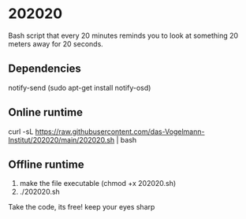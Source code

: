 # 202020
Bash script that every 20 minutes reminds you to look at something 20 meters away for 20 seconds.

## Dependencies

notify-send (sudo apt-get install notify-osd)

## Online runtime

curl -sL https://raw.githubusercontent.com/das-Vogelmann-Institut/202020/main/202020.sh | bash

## Offline runtime
1. make the file executable (chmod +x 202020.sh)
2. ./202020.sh

Take the code, its free! keep your eyes sharp
